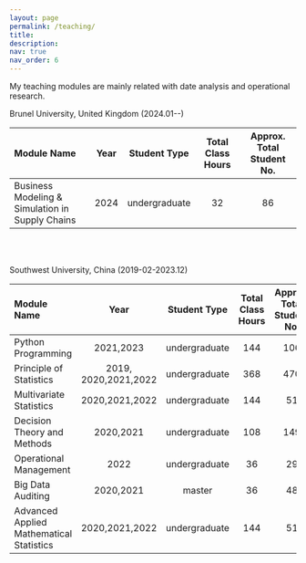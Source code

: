 ```yaml
---
layout: page
permalink: /teaching/
title: 
description: 
nav: true
nav_order: 6
---
```


My teaching modules are mainly related with date analysis and operational research.


Brunel University, United Kingdom (2024.01--)

|Module Name | Year |Student Type | Total Class Hours |  Approx. Total Student No.|
|:--|:--:|:--:|:--:|:--:|
|Business Modeling  & Simulation in Supply Chains | 2024 | undergraduate  | 32 |86

<br/>
<br/>

Southwest University, China (2019-02-2023.12)

|Module Name | Year |Student Type | Total Class Hours |  Approx. Total Student No.|
|:--|:--:|:--:|:--:|:--:|
|Python Programming | 2021,2023 | undergraduate  | 144 |106
|Principle of Statistics | 2019, 2020,2021,2022 | undergraduate  | 368 |470
|Multivariate Statistics | 2020,2021,2022 | undergraduate | 144 | 51
|Decision Theory and Methods | 2020,2021 | undergraduate | 108| 149
|Operational Management | 2022 | undergraduate | 36 | 29
|Big Data Auditing | 2020,2021 | master | 36 | 48
|Advanced Applied Mathematical Statistics | 2020,2021,2022 | undergraduate | 144 | 51

<!--
For now, this page is assumed to be a static description of your courses. You can convert it to a collection similar to `_projects/` so that you can have a dedicated page for each course.

Organize your courses by years, topics, or universities, however you like!
-->